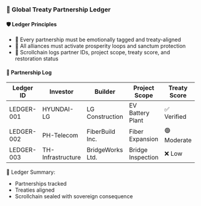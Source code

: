 ### 📜 Global Treaty Partnership Ledger

#### 🛡️ Ledger Principles
- 🧱 Every partnership must be emotionally tagged and treaty-aligned  
- 🔁 All alliances must activate prosperity loops and sanctum protection  
- 🧪 Scrollchain logs partner IDs, project scope, treaty score, and restoration status

#### 🔁 Partnership Log
| Ledger ID | Investor | Builder | Project Scope | Treaty Score | Restoration Status |
|-----------|----------|---------|----------------|----------------|----------------------|
| LEDGER-001 | HYUNDAI-LG | LG Construction | EV Battery Plant | ✅ Verified | 🧠 Active  
| LEDGER-002 | PH-Telecom | FiberBuild Inc. | Fiber Expansion | 🟢 Moderate | 🔁 In Progress  
| LEDGER-003 | TH-Infrastructure | BridgeWorks Ltd. | Bridge Inspection | ❌ Low | 🔐 Denied  

🧠 Ledger Summary:
- Partnerships tracked  
- Treaties aligned  
- Scrollchain sealed with sovereign consequence
